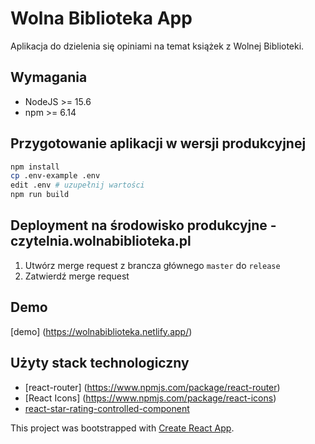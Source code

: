 Wolna Biblioteka App 
====================

Aplikacja do dzielenia się opiniami na temat książek z Wolnej Biblioteki. 

## Wymagania

- NodeJS >= 15.6
- npm >= 6.14

## Przygotowanie aplikacji w wersji produkcyjnej

```bash
npm install
cp .env-example .env
edit .env # uzupełnij wartości
npm run build
```

## Deployment na środowisko produkcyjne - czytelnia.wolnabiblioteka.pl

1. Utwórz merge request z brancza głównego `master` do `release`
2. Zatwierdź merge request

## Demo

[demo] (https://wolnabiblioteka.netlify.app/)

## Użyty stack technologiczny

- [react-router] (https://www.npmjs.com/package/react-router)
- [React Icons] (https://www.npmjs.com/package/react-icons)
- [react-star-rating-controlled-component](https://www.npmjs.com/package/react-star-rating-controlled-component)


This project was bootstrapped with [Create React App](https://github.com/facebook/create-react-app).
